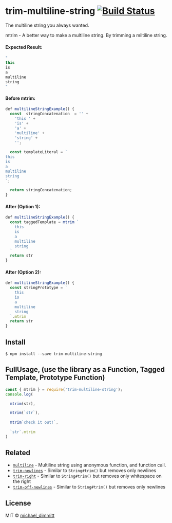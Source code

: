 # trim-multiline-string [![Build Status](https://travis-ci.org/sindresorhus/trim-left.svg?branch=master)](https://travis-ci.org/sindresorhus/trim-left)

The multiline string you always wanted.

mtrim - A better way to make a multiline string. By trimming a miltiline string.

#### Expected Result:
```javascript
"
this 
is 
a
multiline
string
"
```

#### Before mtrim:

```javascript
def multilineStringExample() {
  const  stringConcatenation  = '' +
    'this ' +
    'is' +
    'a' +
    'multiline' +
    'string' +
    '';
    
  const templateLiteral = `
this
is
a
multiline
string
`;

  return stringConcatenation;  
}
```

#### After (Option 1):

```javascript
def multilineStringExample() {
  const taggedTemplate = mtrim ` 
    this 
    is 
    a
    multiline
    string
  `
  return str
}
```

#### After (Option 2):

```javascript
def multilineStringExample() {
  const stringPrototype = ` 
    this 
    is 
    a
    multiline
    string
  `.mtrim
  return str
}
```

## Install

```
$ npm install --save trim-multiline-string
```

## FullUsage, (use the library as a Function, Tagged Template, Prototype Function)

```js
const { mtrim } = require('trim-multiline-string');
console.log(

  mtrim(str),

  mtrim(`str`),
  
  mtrim`check it out!`,
  
  `str`.mtrim
)

```

## Related
- [`multiline`](https://github.com/sindresorhus/multiline) - Multiline string using anonymous function, and function call.
- [`trim-newlines`](https://github.com/sindresorhus/trim-newlines) - Similar to `String#trim()` but removes only newlines
- [`trim-right`](https://github.com/sindresorhus/trim-right) - Similar to `String#trim()` but removes only whitespace on the right
- [`trim-off-newlines`](https://github.com/stevemao/trim-off-newlines) - Similar to `String#trim()` but removes only newlines


## License

MIT © [michael_dimmitt](https://michaeldimmitt.github.io/michaeldimmitt/)

